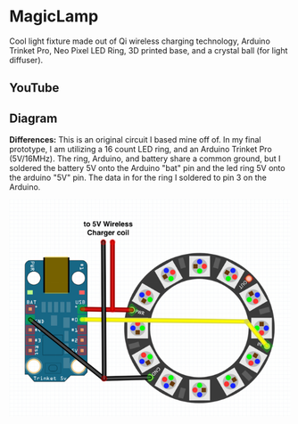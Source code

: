 # MagicLamp
Cool light fixture made out of Qi wireless charging technology, Arduino Trinket Pro, Neo Pixel LED Ring, 3D printed base, and a crystal ball (for light diffuser).

## YouTube


## Diagram

**Differences:** This is an original circuit I based mine off of. In my final prototype, I am utilizing a 16 count LED ring, and an Arduino Trinket Pro (5V/16MHz). The ring, Arduino, and battery share a common ground, but I soldered the battery 5V onto the Arduino "bat" pin and the led ring 5V onto the arduino "5V" pin. The data in for the ring I soldered to pin 3 on the Arduino.

![Diagram](/Magic-Lamp.png?raw=true "Diagram")
